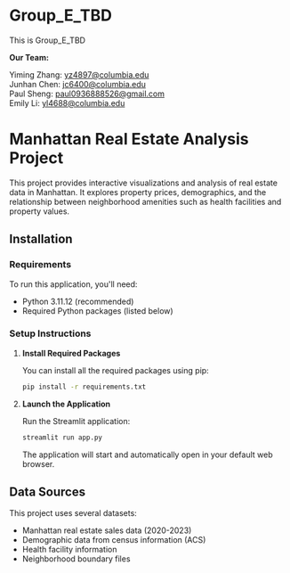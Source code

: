 # Group_E_TBD

This is Group_E_TBD

**Our Team:** 

Yiming Zhang: yz4897@columbia.edu <br />
Junhan Chen: jc6400@columbia.edu <br />
Paul Sheng: paul0936888526@gmail.com <br />
Emily Li: yl4688@columbia.edu <br />

# Manhattan Real Estate Analysis Project

This project provides interactive visualizations and analysis of real estate data in Manhattan. It explores property prices, demographics, and the relationship between neighborhood amenities such as health facilities and property values.

## Installation

### Requirements

To run this application, you'll need:
- Python 3.11.12 (recommended)
- Required Python packages (listed below)

### Setup Instructions

1. **Install Required Packages**

   You can install all the required packages using pip:

   ```bash
   pip install -r requirements.txt
   ```


2. **Launch the Application**

   Run the Streamlit application:

   ```bash
   streamlit run app.py
   ```

   The application will start and automatically open in your default web browser.

## Data Sources

This project uses several datasets:
- Manhattan real estate sales data (2020-2023)
- Demographic data from census information (ACS)
- Health facility information
- Neighborhood boundary files

